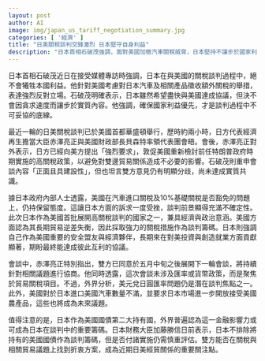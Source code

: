 ```yaml
---
layout: post
author: AI
image: img/japan_us_tariff_negotiation_summary.jpg
categories: [ '經濟' ]
title: "日美關稅談判交鋒激烈 日本堅守自身利益"
description: "日本首相石破茂強調，面對美國加徵汽車關稅威脅，日本堅持不讓步於國家利益。兩國於華盛頓舉行會談，仍因汽車進口關稅和農產品市場開放等問題存有分歧。日方要求美國檢討高關稅政策，並考慮以持有的美國國債作談判籌碼。雙方同意五月中旬續談，日美能否找到折衷方案備受關注。"
---
```

日本首相石破茂近日在接受媒體專訪時強調，日本在與美國的關稅談判過程中，絕不會犧牲本國利益。他針對美國考慮對日本汽車及相關產品徵收額外關稅的舉措，表達強烈反對立場。石破茂明確表示，日本雖然希望盡快與美國達成協議，但決不會因貪求速度而讓步於實質內容。他強調，確保國家利益優先，才是談判過程中不可妥協的底線。

最近一輪的日美關稅談判已於美國首都華盛頓舉行，歷時約兩小時，日方代表經濟再生擔當大臣赤澤亮正與美國財政部長貝森特率領代表團會晤。會後，赤澤亮正對外表示，日方已經向美方提出「強烈要求」，敦促美國重新檢討前任特朗普政府時期實施的高關稅政策，以避免對雙邊貿易關係造成不必要的影響。石破茂則重申會談內容「正面且具建設性」，但也坦言雙方意見仍有明顯分歧，尚未達成實質共識。

據日本政府內部人士透露，美國在汽車進口關稅及10%基礎關稅是否豁免的問題上，仍持保留態度。這讓日本方面的訴求一度受挫，談判前景顯得充滿不確定性。此次日本作為美國首批展開高關稅談判的國家之一，兼具經濟與政治意涵。美國方面認為其長期貿易逆差失衡，因此採取強力的關稅措施作為談判籌碼。日本則強調自己作為美國重要的安全盟友與經濟夥伴，長期來在對美投資與創造就業方面貢獻顯著，期盼最終能達成彼此互利的協議。

會談中，赤澤亮正特別指出，雙方已同意於五月中旬之後展開下一輪會談，將持續針對相關議題進行協商。他同時透露，這次會談未涉及匯率或貨幣政策，而是聚焦於貿易關稅項目。不過，外界分析，美元兌日圓匯率問題仍是潛在談判焦點之一。此外，美國對於日本進口美國汽車數量不滿，並要求日本市場進一步開放接受美國農產品，這些也將成為未來議題。

值得注意的是，日本作為美國國債第二大持有國，外界普遍認為這一金融影響力或可成為日本在談判中的重要籌碼。日本財務大臣加藤勝信日前表示，日本不排除將持有的美國國債作為談判籌碼，但是否付諸實施仍需慎重評估。雙方能否在關稅與相關貿易議題上找到折衷方案，成為近期日美經貿關係的重要關注點。